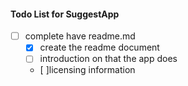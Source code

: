 #### Todo List for SuggestApp

-[ ] complete have readme.md
  - [x] create the readme document
  - [ ] introduction on that the app does
  - [ ]licensing information
